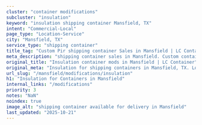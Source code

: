 ```yaml
---
cluster: "container modifications"
subcluster: "insulation"
keyword: "insulation shipping container Mansfield, TX"
intent: "Commercial-Local"
page_type: "Location-Service"
city: "Mansfield, TX"
service_type: "shipping container"
title_tag: "Custom Pir shipping container Sales in Mansfield | LC Container"
meta_description: "shipping container sales in Mansfield. Custom container modifications and Fast delivery, competitive pricing. Serving modifications area. Quote ID: O83. Call (214) 524-4168 for your free quote today."
original_title: "Insulation container mods in Mansfield | LC Container"
original_meta: "Insulation for shipping containers in Mansfield, TX. Local fabrication & pro install. LC Container — Since 2003. Get a quote."
url_slug: "/mansfield/modifications/insulation"
h1: "Insulation for Containers in Mansfield"
internal_links: "/modifications"
priority: 3
notes: "NaN"
noindex: true
image_alt: "shipping container available for delivery in Mansfield"
last_updated: "2025-10-21"
---
```


<!-- TODO: Add unique city/inventory copy, images, and internal links here. -->
